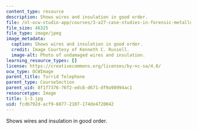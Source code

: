 ```yaml
---
content_type: resource
description: Shows wires and insulation in good order.
file: /ol-ocw-studio-app/courses/3-a27-case-studies-in-forensic-metallurgy-fall-2007/fcdb792dacf968772107174de4720042_1-3.jpg
file_size: 46325
file_type: image/jpeg
image_metadata:
  caption: Shows wires and insulation in good order.
  credit: Image Courtesy of Kenneth C. Russell.
  image-alt: Photo of undamaged wires and insulation.
learning_resource_types: []
license: https://creativecommons.org/licenses/by-nc-sa/4.0/
ocw_type: OCWImage
parent_title: Torrid Telephone
parent_type: CourseSection
parent_uid: 8f1f7376-76f2-edc8-d671-df9a98994ac1
resourcetype: Image
title: 1-3.jpg
uid: fcdb792d-acf9-6877-2107-174de4720042
---
```

Shows wires and insulation in good order.
